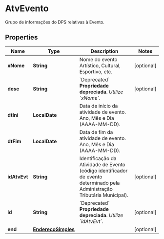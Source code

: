 

# AtvEvento

Grupo de informações do DPS relativas à Evento.

## Properties

| Name | Type | Description | Notes |
|------------ | ------------- | ------------- | -------------|
|**xNome** | **String** | Nome do evento Artístico, Cultural, Esportivo, etc. |  [optional] |
|**desc** | **String** | &#x60;Deprecated&#x60;    **Propriedade depreciada**.    *Utilize &#x60;xNome&#x60;*. |  [optional] |
|**dtIni** | **LocalDate** | Data de início da atividade de evento. Ano, Mês e Dia (AAAA-MM-DD). |  |
|**dtFim** | **LocalDate** | Data de fim da atividade de evento. Ano, Mês e Dia (AAAA-MM-DD). |  |
|**idAtvEvt** | **String** | Identificação da Atividade de Evento (código identificador de evento determinado pela Administração Tributária Municipal). |  [optional] |
|**id** | **String** | &#x60;Deprecated&#x60;    **Propriedade depreciada**.    *Utilize &#x60;idAtvEvt&#x60;*. |  [optional] |
|**end** | [**EnderecoSimples**](EnderecoSimples.md) |  |  [optional] |



